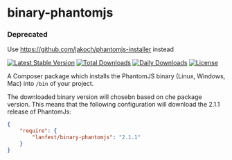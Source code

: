 # binary-phantomjs

### Deprecated ###
Use https://github.com/jakoch/phantomjs-installer instead

[![Latest Stable Version](https://poser.pugx.org/lanfest/binary-phantomjs/v/stable)](https://packagist.org/packages/lanfest/binary-phantomjs)
[![Total Downloads](https://poser.pugx.org/lanfest/binary-phantomjs/downloads)](https://packagist.org/packages/lanfest/binary-phantomjs)
[![Daily Downloads](https://poser.pugx.org/lanfest/binary-phantomjs/d/daily)](https://packagist.org/packages/lanfest/binary-phantomjs)
[![License](https://poser.pugx.org/lanfest/binary-phantomjs/license)](https://packagist.org/packages/lanfest/binary-phantomjs)

A Composer package which installs the PhantomJS binary (Linux, Windows, Mac) into `/bin` of your project.

The downloaded binary version will chosebn based on che package version. This means that the following configuration will download the 2.1.1 release of PhantomJs:

```json
{
    "require": {
        "lanfest/binary-phantomjs": "2.1.1"
    }
}
```

